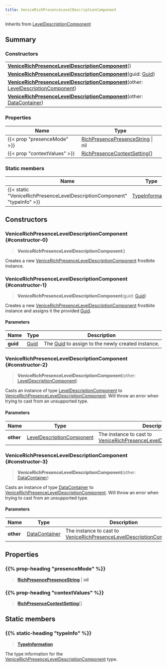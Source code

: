 ```yaml
---
title: VeniceRichPresenceLevelDescriptionComponent
---
```


Inherits from [LevelDescriptionComponent](/vext/ref/fb/leveldescriptioncomponent)

## Summary

### Constructors

|  |
| --- |
| **[VeniceRichPresenceLevelDescriptionComponent](#constructor-0)**() |
| **[VeniceRichPresenceLevelDescriptionComponent](#constructor-1)**(guid: [Guid](/vext/ref/shared/type/guid)) |
| **[VeniceRichPresenceLevelDescriptionComponent](#constructor-2)**(other: [LevelDescriptionComponent](/vext/ref/fb/leveldescriptioncomponent)) |
| **[VeniceRichPresenceLevelDescriptionComponent](#constructor-3)**(other: [DataContainer](/vext/ref/shared/type/datacontainer)) |

### Properties

| Name | Type |
| ---- | ---- |
| {{< prop "presenceMode" >}} | [RichPresencePresenceString](/vext/ref/fb/richpresencepresencestring) \| nil |
| {{< prop "contextValues" >}} | [RichPresenceContextSetting](/vext/ref/fb/richpresencecontextsetting)[] |

### Static members

| Name | Type |
| ---- | ---- |
| {{< static "VeniceRichPresenceLevelDescriptionComponent" "typeInfo" >}} | [TypeInformation](/vext/ref/shared/type/typeinformation) |

## Constructors

### VeniceRichPresenceLevelDescriptionComponent {#constructor-0}

> **VeniceRichPresenceLevelDescriptionComponent**()

Creates a new [VeniceRichPresenceLevelDescriptionComponent](/vext/ref/fb/venicerichpresenceleveldescriptioncomponent) frostbite instance.

### VeniceRichPresenceLevelDescriptionComponent {#constructor-1}

> **VeniceRichPresenceLevelDescriptionComponent**(guid: [Guid](/vext/ref/shared/type/guid))

Creates a new [VeniceRichPresenceLevelDescriptionComponent](/vext/ref/fb/venicerichpresenceleveldescriptioncomponent) frostbite instance and assigns it the provided [Guid](/vext/ref/shared/type/guid).

#### Parameters

| Name | Type | Description |
| ---- | ---- | ----------- |
| **guid** | [Guid](/vext/ref/shared/type/guid) | The [Guid](/vext/ref/shared/type/guid) to assign to the newly created instance. |

### VeniceRichPresenceLevelDescriptionComponent {#constructor-2}

> **VeniceRichPresenceLevelDescriptionComponent**(other: [LevelDescriptionComponent](/vext/ref/fb/leveldescriptioncomponent))

Casts an instance of type [LevelDescriptionComponent](/vext/ref/fb/leveldescriptioncomponent) to [VeniceRichPresenceLevelDescriptionComponent](/vext/ref/fb/venicerichpresenceleveldescriptioncomponent). Will throw an error when trying to cast from an unsupported type.

#### Parameters

| Name | Type | Description |
| ---- | ---- | ----------- |
| **other** | [LevelDescriptionComponent](/vext/ref/fb/leveldescriptioncomponent) | The instance to cast to [VeniceRichPresenceLevelDescriptionComponent](/vext/ref/fb/venicerichpresenceleveldescriptioncomponent). |

### VeniceRichPresenceLevelDescriptionComponent {#constructor-3}

> **VeniceRichPresenceLevelDescriptionComponent**(other: [DataContainer](/vext/ref/shared/type/datacontainer))

Casts an instance of type [DataContainer](/vext/ref/shared/type/datacontainer) to [VeniceRichPresenceLevelDescriptionComponent](/vext/ref/fb/venicerichpresenceleveldescriptioncomponent). Will throw an error when trying to cast from an unsupported type.

#### Parameters

| Name | Type | Description |
| ---- | ---- | ----------- |
| **other** | [DataContainer](/vext/ref/shared/type/datacontainer) | The instance to cast to [VeniceRichPresenceLevelDescriptionComponent](/vext/ref/fb/venicerichpresenceleveldescriptioncomponent). |

## Properties

### {{% prop-heading "presenceMode" %}}

> **[RichPresencePresenceString](/vext/ref/fb/richpresencepresencestring)** \| **nil**

### {{% prop-heading "contextValues" %}}

> **[RichPresenceContextSetting](/vext/ref/fb/richpresencecontextsetting)**[]

## Static members

### {{% static-heading "typeInfo" %}}

> **[TypeInformation](/vext/ref/shared/type/typeinformation)**

The type information for the [VeniceRichPresenceLevelDescriptionComponent](/vext/ref/fb/venicerichpresenceleveldescriptioncomponent) type.

